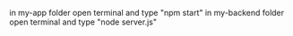 in my-app folder open terminal and type "npm start"
in my-backend folder open terminal and type "node server.js"
